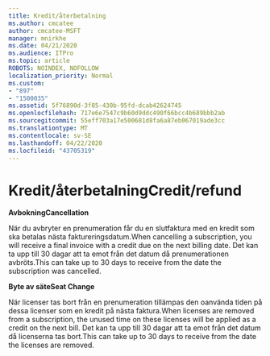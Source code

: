 ```yaml
---
title: Kredit/återbetalning
ms.author: cmcatee
author: cmcatee-MSFT
manager: mnirkhe
ms.date: 04/21/2020
ms.audience: ITPro
ms.topic: article
ROBOTS: NOINDEX, NOFOLLOW
localization_priority: Normal
ms.custom:
- "897"
- "1500035"
ms.assetid: 5f76890d-3f85-430b-95fd-dcab42624745
ms.openlocfilehash: 717e6e7547c9b60d9ddc490f66bcc4b689bbb2ab
ms.sourcegitcommit: 55eff703a17e500681d8fa6a87eb067019ade3cc
ms.translationtype: MT
ms.contentlocale: sv-SE
ms.lasthandoff: 04/22/2020
ms.locfileid: "43705319"
---
```

# <a name="creditrefund"></a><span data-ttu-id="c2eac-102">Kredit/återbetalning</span><span class="sxs-lookup"><span data-stu-id="c2eac-102">Credit/refund</span></span>

<span data-ttu-id="c2eac-103">**Avbokning**</span><span class="sxs-lookup"><span data-stu-id="c2eac-103">**Cancellation**</span></span>
  
<span data-ttu-id="c2eac-104">När du avbryter en prenumeration får du en slutfaktura med en kredit som ska betalas nästa faktureringsdatum.</span><span class="sxs-lookup"><span data-stu-id="c2eac-104">When cancelling a subscription, you will receive a final invoice with a credit due on the next billing date.</span></span> <span data-ttu-id="c2eac-105">Det kan ta upp till 30 dagar att ta emot från det datum då prenumerationen avbröts.</span><span class="sxs-lookup"><span data-stu-id="c2eac-105">This can take up to 30 days to receive from the date the subscription was cancelled.</span></span>
  
<span data-ttu-id="c2eac-106">**Byte av säte**</span><span class="sxs-lookup"><span data-stu-id="c2eac-106">**Seat Change**</span></span>
  
<span data-ttu-id="c2eac-107">När licenser tas bort från en prenumeration tillämpas den oanvända tiden på dessa licenser som en kredit på nästa faktura.</span><span class="sxs-lookup"><span data-stu-id="c2eac-107">When licenses are removed from a subscription, the unused time on these licenses will be applied as a credit on the next bill.</span></span> <span data-ttu-id="c2eac-108">Det kan ta upp till 30 dagar att ta emot från det datum då licenserna tas bort.</span><span class="sxs-lookup"><span data-stu-id="c2eac-108">This can take up to 30 days to receive from the date the licenses are removed.</span></span>
